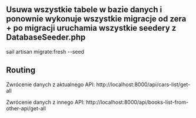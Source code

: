 ## Usuwa wszystkie tabele w bazie danych i ponownie wykonuje wszystkie migracje od zera + po migracji uruchamia wszystkie seedery z DatabaseSeeder.php

sail artisan migrate:fresh --seed

## Routing

Zwrócenie danych z aktualnego API: 
http://localhost:8000/api/cars-list/get-all

Zwrócenie danych z innego API: 
http://localhost:8000/api/books-list-from-other-api/get-all
